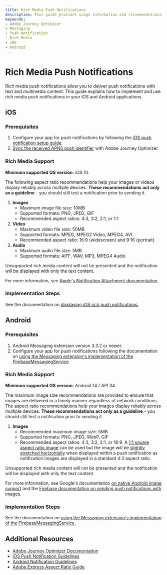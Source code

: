```yaml
---
title: Rich Media Push Notifications
description: This guide provides usage information and recommendations for implementing rich media push notifications in your iOS and Android applications with Adobe Journey Optimizer.
keywords:
- Adobe Journey Optimizer
- Messaging
- Push Notification
- Rich Media
- iOS
- Android
---
```


# Rich Media Push Notifications

Rich media push notifications allow you to deliver push notifications with text and multimedia content. This guide explains how to implement and use rich media push notifications in your iOS and Android applications.

## iOS

### Prerequisites

1. Configure your app for push notifications by following the [iOS push notification setup guide](https://developer.apple.com/documentation/usernotifications/registering-your-app-with-apns).
2. [Sync the received APNS push identifier](./ios/api-reference.md#sync-the-push-token) with Adobe Journey Optimizer.

### Rich Media Support

**Minimum supported OS version**: iOS 10.

<InlineAlert variant="info" slots="text"/>

The following aspect ratio recommendations help your images or videos display reliably across multiple devices. **These recommendations act only as a guideline**  - you should still test a notification prior to sending it.

1. **Images**
   * Maximum image file size: 10MB
   * Supported formats: PNG, JPEG, GIF
   * Recommended aspect ratios: 4:3, 3:2, 2:1, or 1:1
2. **Video**
   * Maximum video file size: 50MB
   * Supported formats: MPEG, MPEG2 Video, MPEG4, AVI
   * Recommended aspect ratio: 16:9 (widescreen) and 9:16 (portrait)
3. **Audio**
   * Maximum audio file size: 5MB
   * Supported formats: AIFF, WAV, MP3, MPEG4 Audio

Unsupported rich media content will not be presented and the notification will be displayed with only the text content.

For more information, see [Apple's Notification Attachment documentation](https://developer.apple.com/documentation/usernotifications/unnotificationattachment#Supported-File-Types).

### Implementation Steps

See the documentation on [displaying iOS rich push notifications.](./ios/display-rich-notifications.md)

## Android

### Prerequisites

1. Android Messaging extension version 3.3.2 or newer.
2. Configure your app for push notifications following the documentation on [using the Messaging extension's implementation of the FirebaseMessagingService](./android/automatic-display-and-tracking.md#register-messaging-extensions-firebasemessagingservice)

### Rich Media Support

**Minimum supported OS version**: Android 14 / API 34

<InlineAlert variant="info" slots="text"/>

The maximum image size recommendations are provided to ensure that images are delivered in a timely manner regardless of network conditions. The aspect ratio recommendations help your images display reliably across multiple devices. **These recommendations act only as a guideline** - you should still test a notification prior to sending it.

1. **Images**
   * Recommended maximum image size: 5MB
   * Supported formats: PNG, JPEG, WebP, GIF
   * Recommended aspect ratios: 4:3, 3:2, 2:1, or 16:9. A [1:1 square aspect ratio image](../assets/push-notification/square-image.png) can be used but the image will be [slightly stretched horizontally](../assets/push-notification/square-image-android-push.png) when displayed within a push notification as notification images are displayed in a standard 4:3 aspect ratio.

Unsupported rich media content will not be presented and the notification will be displayed with only the text content.

For more information, see Google's documentation [on native Android image support](https://developer.android.com/media/platform/supported-formats#image-formats) and the [Firebase documentation on sending push notifications with images](https://firebase.google.com/docs/cloud-messaging/android/send-image).

### Implementation Steps

See the documentation on [using the Messaging extension's implementation of the FirebaseMessagingService.](./android/automatic-display-and-tracking.md#register-messaging-extensions-firebasemessagingservice)

## Additional Resources

* [Adobe Journey Optimizer Documentation](https://experienceleague.adobe.com/docs/journey-optimizer/using/push/design-push.html)
* [iOS Push Notification Guidelines](https://developer.apple.com/documentation/usernotifications)
* [Android Notification Guidelines](https://developer.android.com/guide/topics/ui/notifiers/notifications)
* [Adobe Express Aspect Ratio Guide](https://www.adobe.com/express/discover/sizes/photo-aspect-ratio)
